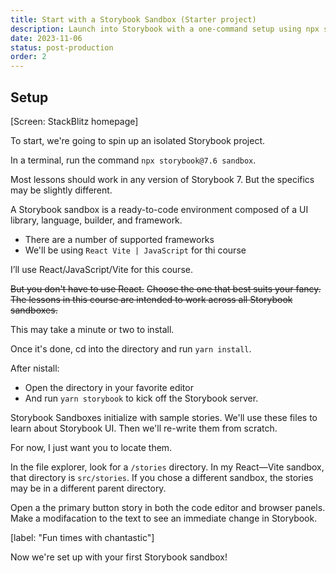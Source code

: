 ```yaml
---
title: Start with a Storybook Sandbox (Starter project)
description: Launch into Storybook with a one-command setup using npx storybook sandbox. Instantly create a Storybook environment tailored to your preferred framework and language, perfect for immersive learning and exploration.
date: 2023-11-06
status: post-production
order: 2
---
```


## Setup

[Screen: StackBlitz homepage]

To start, we're going to spin up an isolated Storybook project.

In a terminal, run the command `npx storybook@7.6 sandbox`.

Most lessons should work in any version of Storybook 7.
But the specifics may be slightly different.

A Storybook sandbox is a ready-to-code environment composed of a UI library, language, builder, and framework.

- There are a number of supported frameworks
- We'll be using `React Vite | JavaScript` for thi course

I’ll use React/JavaScript/Vite for this course.

~~But you don't have to use React.~~
~~Choose the one that best suits your fancy.~~
~~The lessons in this course are intended to work across all Storybook sandboxes.~~

This may take a minute or two to install.

Once it's done, cd into the directory and run `yarn install`.

After nistall:

- Open the directory in your favorite editor
- And run `yarn storybook` to kick off the Storybook server.

Storybook Sandboxes initialize with sample stories.
We'll use these files to learn about Storybook UI.
Then we'll re-write them from scratch.

For now, I just want you to locate them.

In the file explorer, look for a `/stories` directory.
In my React—Vite sandbox, that directory is `src/stories`.
If you chose a different sandbox, the stories may be in a different parent directory.

Open a the primary button story in both the code editor and browser panels.
Make a modifacation to the text to see an immediate change in Storybook.

[label: "Fun times with chantastic"]

Now we're set up with your first Storybook sandbox!
